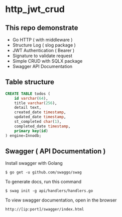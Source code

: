 # http_jwt_crud

## This repo demonstrate
- Go HTTP ( with middleware )
- Structure Log ( slog package )
- JWT Authentication ( Bearer )
- Signature to validate request
- Simple CRUD with SQLX package
- Swagger API Documentation

## Table structure
```sql
CREATE TABLE todos (
	id varchar(64),
	title varchar(256),
	detail text,
	created_date timestamp,
	updated_date timestamp,
	st_completed char(1),
	completed_date timestamp,
	primary key(id)
) engine=Innodb;
```

## Swagger ( API Documentation )
Install swagger with Golang
```console
$ go get -u github.com/swaggo/swag
```

To generate docs, run this command
```console
$ swag init -g api/handlers/handlers.go
```

To view swagger documentation, open in the browser 
```console
http://[ip:port]/swagger/index.html
```
